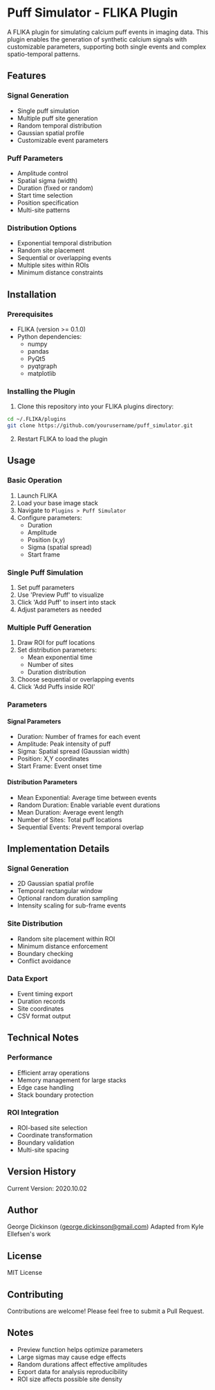 # Puff Simulator - FLIKA Plugin

A FLIKA plugin for simulating calcium puff events in imaging data. This plugin enables the generation of synthetic calcium signals with customizable parameters, supporting both single events and complex spatio-temporal patterns.

## Features

### Signal Generation
- Single puff simulation
- Multiple puff site generation
- Random temporal distribution
- Gaussian spatial profile
- Customizable event parameters

### Puff Parameters
- Amplitude control
- Spatial sigma (width)
- Duration (fixed or random)
- Start time selection
- Position specification 
- Multi-site patterns

### Distribution Options
- Exponential temporal distribution
- Random site placement
- Sequential or overlapping events
- Multiple sites within ROIs
- Minimum distance constraints

## Installation

### Prerequisites
- FLIKA (version >= 0.1.0)
- Python dependencies:
  - numpy
  - pandas
  - PyQt5
  - pyqtgraph
  - matplotlib

### Installing the Plugin
1. Clone this repository into your FLIKA plugins directory:
```bash
cd ~/.FLIKA/plugins
git clone https://github.com/yourusername/puff_simulator.git
```

2. Restart FLIKA to load the plugin

## Usage

### Basic Operation
1. Launch FLIKA
2. Load your base image stack
3. Navigate to `Plugins > Puff Simulator`
4. Configure parameters:
   - Duration
   - Amplitude
   - Position (x,y)
   - Sigma (spatial spread)
   - Start frame

### Single Puff Simulation
1. Set puff parameters
2. Use 'Preview Puff' to visualize
3. Click 'Add Puff' to insert into stack
4. Adjust parameters as needed

### Multiple Puff Generation
1. Draw ROI for puff locations
2. Set distribution parameters:
   - Mean exponential time
   - Number of sites
   - Duration distribution
3. Choose sequential or overlapping events
4. Click 'Add Puffs inside ROI'

### Parameters

#### Signal Parameters
- Duration: Number of frames for each event
- Amplitude: Peak intensity of puff
- Sigma: Spatial spread (Gaussian width)
- Position: X,Y coordinates
- Start Frame: Event onset time

#### Distribution Parameters
- Mean Exponential: Average time between events
- Random Duration: Enable variable event durations
- Mean Duration: Average event length
- Number of Sites: Total puff locations
- Sequential Events: Prevent temporal overlap

## Implementation Details

### Signal Generation
- 2D Gaussian spatial profile
- Temporal rectangular window
- Optional random duration sampling
- Intensity scaling for sub-frame events

### Site Distribution
- Random site placement within ROI
- Minimum distance enforcement
- Boundary checking
- Conflict avoidance

### Data Export
- Event timing export
- Duration records
- Site coordinates
- CSV format output

## Technical Notes

### Performance
- Efficient array operations
- Memory management for large stacks
- Edge case handling
- Stack boundary protection

### ROI Integration
- ROI-based site selection
- Coordinate transformation
- Boundary validation
- Multi-site spacing

## Version History

Current Version: 2020.10.02

## Author

George Dickinson (george.dickinson@gmail.com)
Adapted from Kyle Ellefsen's work

## License

MIT License

## Contributing

Contributions are welcome! Please feel free to submit a Pull Request.

## Notes

- Preview function helps optimize parameters
- Large sigmas may cause edge effects
- Random durations affect effective amplitudes
- Export data for analysis reproducibility
- ROI size affects possible site density